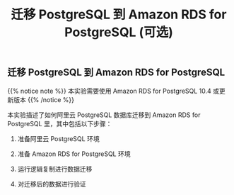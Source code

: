 ﻿---
title: "迁移 PostgreSQL 到 Amazon RDS for PostgreSQL (可选)"
chapter: false
weight: 120
---

## 迁移 PostgreSQL 到 Amazon RDS for PostgreSQL

{{% notice note %}}
本实验需要使用 Amazon RDS for PostgreSQL 10.4 或更新版本
{{% /notice  %}}


本实验描述了如何阿里云 PostgreSQL 数据库迁移到 Amazon RDS for PostgreSQL 里，其中包括以下步骤：

1. 准备阿里云 PostgreSQL 环境

2. 准备 Amazon RDS for PostgreSQL 环境

3. 运行逻辑复制进行数据迁移

4. 对迁移后的数据进行验证